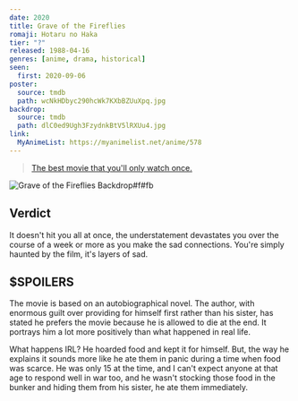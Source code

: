 ```yaml
---
date: 2020
title: Grave of the Fireflies
romaji: Hotaru no Haka
tier: "?"
released: 1988-04-16
genres: [anime, drama, historical]
seen:
  first: 2020-09-06
poster:
  source: tmdb
  path: wcNkHDbyc290hcWk7KXbBZUuXpq.jpg
backdrop:
  source: tmdb
  path: dlC0ed9Ugh3FzydnkBtV5lRXUu4.jpg
link:
  MyAnimeList: https://myanimelist.net/anime/578
---
```


> [The best movie that you'll only watch once.](https://www.reddit.com/r/AskReddit/comments/j3jjom/what_movie_fucked_you_straight_in_your_feelings/g7cm9qe?context=3)

![Grave of the Fireflies Backdrop#f#fb](https://image.tmdb.org/t/p/original/x5SRTwGtATzvFjRZXJxmitfqH4y.jpg "Source: TMDB")

## Verdict

It doesn't hit you all at once, the understatement devastates you over the course of a week or more as you make the sad connections. You're simply haunted by the film, it's layers of sad.

## $SPOILERS

The movie is based on an autobiographical novel. The author, with enormous guilt over providing for himself first rather than his sister, has stated he prefers the movie because he is allowed to die at the end. It portrays him a lot more positively than what happened in real life.

What happens IRL? He hoarded food and kept it for himself. But, the way he explains it sounds more like he ate them in panic during a time when food was scarce. He was only 15 at the time, and I can't expect anyone at that age to respond well in war too, and he wasn't stocking those food in the bunker and hiding them from his sister, he ate them immediately.
